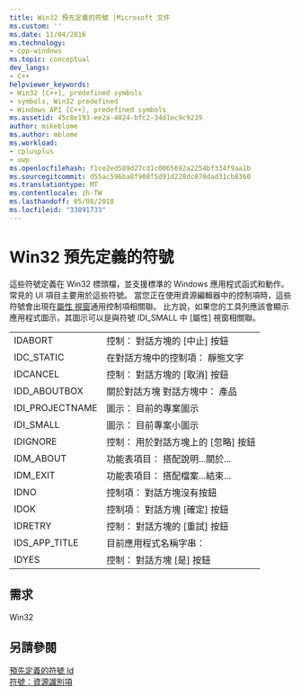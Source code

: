 ```yaml
---
title: Win32 預先定義的符號 |Microsoft 文件
ms.custom: ''
ms.date: 11/04/2016
ms.technology:
- cpp-windows
ms.topic: conceptual
dev_langs:
- C++
helpviewer_keywords:
- Win32 [C++], predefined symbols
- symbols, Win32 predefined
- Windows API [C++], predefined symbols
ms.assetid: 45c8e193-ee2a-4024-bfc2-34d1ec9c9239
author: mikeblome
ms.author: mblome
ms.workload:
- cplusplus
- uwp
ms.openlocfilehash: f1ce2ed589d27cd1c0065692a2254bf334f9aa1b
ms.sourcegitcommit: d55ac596ba8f908f5d91d228dc070dad31cb8360
ms.translationtype: MT
ms.contentlocale: zh-TW
ms.lasthandoff: 05/08/2018
ms.locfileid: "33891733"
---
```

# <a name="win32-predefined-symbols"></a>Win32 預先定義的符號
這些符號定義在 Win32 標頭檔，並支援標準的 Windows 應用程式函式和動作。 常見的 UI 項目主要用於這些符號。 當您正在使用資源編輯器中的控制項時，這些符號會出現在[屬性 視窗](/visualstudio/ide/reference/properties-window)通用控制項相關聯。 比方說，如果您的工具列應該會顯示應用程式圖示，其圖示可以是與符號 IDI_SMALL 中 [屬性] 視窗相關聯。  
  
|||  
|-|-|  
|IDABORT|控制： 對話方塊的 [中止] 按鈕|  
|IDC_STATIC|在對話方塊中的控制項： 靜態文字|  
|IDCANCEL|控制： 對話方塊的 [取消] 按鈕|  
|IDD_ABOUTBOX|關於對話方塊 對話方塊中： 產品|  
|IDI_PROJECTNAME|圖示： 目前的專案圖示|  
|IDI_SMALL|圖示： 目前專案小圖示|  
|IDIGNORE|控制： 用於對話方塊上的 [忽略] 按鈕|  
|IDM_ABOUT|功能表項目： 搭配說明...關於...|  
|IDM_EXIT|功能表項目： 搭配檔案...結束...|  
|IDNO|控制項： 對話方塊沒有按鈕|  
|IDOK|控制項： 對話方塊 [確定] 按鈕|  
|IDRETRY|控制： 對話方塊的 [重試] 按鈕|  
|IDS_APP_TITLE|目前應用程式名稱字串：|  
|IDYES|控制： 對話方塊 [是] 按鈕|  
  
## <a name="requirements"></a>需求  
 Win32  
  
## <a name="see-also"></a>另請參閱  
 [預先定義的符號 Id](../windows/predefined-symbol-ids.md)   
 [符號：資源識別項](../windows/symbols-resource-identifiers.md)